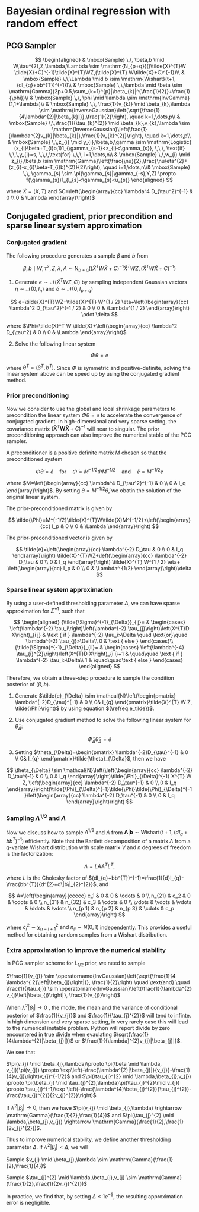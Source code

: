 # Bayesian ordinal regression with random effect 

## PCG Sampler

$$
\begin{aligned}
& \mbox{Sample} \,\, \beta,b \mid W,\tau^{2},Z,\lambda,\Lambda  \sim \mathrm{N_{p+q}}((\tilde{X}^{T}W \tilde{X}+C)^{-1}\tilde{X}^{T}WZ,(\tilde{X}^{T} W\tilde{X}+C)^{-1})\\
& \mbox{Sample} \,\,\Lambda \mid b \sim \mathrm{Wishart}(t+1,(dI_{q}+bb^{T})^{-1})\\
& \mbox{Sample} \,\,\lambda \mid \beta \sim \mathrm{Gamma}(2p+0.5,\sum_{k=1}^{p}|\beta_{k}|^{\frac{1}{2}}+\frac{1}{\phi})\\
& \mbox{Sample} \,\, \phi \mid \lambda \sim \mathrm{InvGamma}(1,1+\lambda)\\
& \mbox{Sample} \,\, \frac{1}{v_{k}} \mid \beta_{k},\lambda  \sim \mathrm{InverseGaussian}\left(\sqrt{\frac{1}{4\lambda^{2}|\beta_{k}|}},\frac{1}{2}\right), \quad k=1,\dots,p\\
& \mbox{Sample} \,\,\frac{1}{\tau_{k}^{2}} \mid \beta_{k},v_{k},\lambda \sim  \mathrm{InverseGaussian}\left(\frac{1}{\lambda^{2}v_{k}|\beta_{k}|},\frac{1}{v_{k}^{2}}\right), \quad k=1,\dots,p\\
& \mbox{Sample} \,\,z_{i} \mid  y_{i},\beta,b,\gamma  \sim \mathrm{Logistic}(x_{i}\beta+T_{i}b,1)1_{\gamma_{s-1}<z_{i}<\gamma_{s}}, \,\,\, \text{if} \,\,\,y_{i}=s, \,\,\,\text{for} \,\,\,  i=1,\dots,n\\
& \mbox{Sample} \,\,w_{i} \mid z_{i},\beta,b \sim \mathrm{Gamma}\left(\frac{\nu}{2},\frac{\nu\eta^{2}+(z_{i}-x_{i}\beta-T_{i}b)^{2}}{2}\right), \quad i=1,\dots,n\\& \mbox{Sample} \,\, \gamma_{s} \sim \pi(\gamma_{s}|\gamma_{-s},Y,Z) \propto 
f(\gamma_{s})1_{l_{s}<\gamma_{s}<u_{s}}
\end{aligned}
$$

where  $\tilde{X}= (X,T)$ and $C=\left(\begin{array}{cc}
\lambda^4 D_{\tau^2}^{-1} & 0 \\
0 & \Lambda
\end{array}\right)$

##  Conjugated gradient, prior precondition and sparse linear system approximation

### Conjugated gradient

The following procedure generates a sample $\beta$ and $b$  from

$$
\beta,b \mid W,\tau^{2},Z,\lambda,\Lambda  \sim \mathrm{N_{p+q}}((\tilde{X}^{T}W \tilde{X}+C)^{-1}\tilde{X}^{T}WZ,(\tilde{X}^{T} W\tilde{X}+C)^{-1})
$$

1. Generate $e \sim \mathcal{N}\left(\tilde{X}^{T} W Z, \Phi\right)$ by sampling independent Gaussian vectors $\eta \sim \mathcal{N}\left(0, I_{n}\right)$  and $\delta \sim \mathcal{N}\left(0, I_{p+q}\right)$

   

$$
e=\tilde{X}^{T}WZ+\tilde{X}^{T} W^{1 / 2} \eta+\left(\begin{array}{cc}
\lambda^2 D_{\tau^2}^{-1 / 2} & 0 \\
0 & \Lambda^{1 / 2}
\end{array}\right) \odot \delta
$$



where $\Phi=\tilde{X}^T W \tilde{X}+\left(\begin{array}{cc}
\lambda^2 D_{\tau^2} & 0 \\
0 & \Lambda
\end{array}\right)$



2. Solve the following linear system

   

$$
\Phi \theta =e
$$



where $\theta^{T}=(\beta^{T},b^{T})$.  Since $\Phi$ is symmetric and positive-definite, solving the linear system above can be speed up by using the conjugated gradient method.


 ### Prior preconditioning 

Now we consider to use the global and local shrinkage parameters to precondition the linear system $\Phi \theta =e$ to accelerate the  convergence of conjugated gradient. In high-dimensional and very sparse setting,  the covariance matrix $(\boldsymbol{\tilde{X}}^{T} \boldsymbol{W}\boldsymbol{\tilde{X}}+C)^{-1}$ will near to singular. The prior preconditioning approach can also improve the numerical stable of the PCG sampler.

A preconditioner is a positive definite matrix $M$ chosen so that the preconditioned system

$$
\tilde{\Phi} \tilde{\theta}=\tilde{e} \quad \text{for} \quad \tilde{\Phi}=M^{-1 / 2}\Phi M^{-1 / 2} \quad \text{and} \quad \tilde{e}=M^{-1 / 2} e
$$

where $M=\left(\begin{array}{cc}
\lambda^4 D_{\tau^2}^{-1} & 0 \\
0 & I_q
\end{array}\right)$. By setting $\theta=M^{-1/2}\tilde{\theta}$,  we obatin the solution of the original linear system.	

The prior-preconditioned matrix is given by

$$
\tilde{\Phi}=M^{-1/2}\tilde{X}^{T}W\tilde{X}M^{-1/2}+\left(\begin{array}{cc}
I_p & 0 \\
0 & \Lambda
\end{array}\right)
$$

The prior-preconditioned vector is given by

$$
\tilde{e}=\left(\begin{array}{cc}
\lambda^{-2} D_\tau & 0 \\
0 & I_q
\end{array}\right) \tilde{X}^{T}WZ+\left(\begin{array}{cc}
\lambda^{-2} D_\tau & 0 \\
0 & I_q
\end{array}\right) \tilde{X}^{T} W^{1 / 2} \eta+ \left(\begin{array}{cc}
I_p & 0 \\
0 & \Lambda^ {1/2}
\end{array}\right)\delta
$$

### Sparse linear system approximation

By using a user-deﬁned thresholding parameter $\Delta$, we can have sparse approximation for $\tilde{\Sigma}^{-1}$, such that


$$
\begin{aligned}
{\tilde{\Sigma}^{-1}_{\Delta}}_{ij}= &
\begin{cases} 
\left(\lambda^{-2} \tau_i\right)\left(\lambda^{-2} \tau_{j}\right)\left(X^{T}D X\right)_{i j} & \text { if }  \lambda^{-2} \tau_i>\Delta \quad \text{or}\quad \lambda^{-2} \tau_{j}>\Delta\\ 
0 & \text { else } 
\end{cases}\\
{\tilde{\Sigma}^{-1}_{\Delta}}_{ii}= &
\begin{cases} 
\left(\lambda^{-4} \tau_{i}^{2}\right)\left(X^{T}D X\right)_{i i}+1 & \quad\quad \text { if }  \lambda^{-2} \tau_i>\Delta\\
1 & \quad\quad\text { else } 
\end{cases}
\end{aligned}
$$

Therefore, we obtain a three-step procedure to sample the condition posterior of $(\beta,b)$.

1. Generate $\tilde{e}_{\Delta} \sim \mathcal{N}\left(\begin{pmatrix} \lambda^{-2}D_{\tau}^{-1} & 0 \\  0& I_{q}  \end{pmatrix}\tilde{X}^{T} W Z, \tilde{\Phi}\right)$ by using equation $(\ref{eq:e_tilde})$.

2. Use conjugated gradient method to solve the following linear system for $\bar{\theta}_{\Delta}$:

$$
\tilde{\Phi}_{\Delta}\tilde{\theta}_{\Delta}=\tilde{e}
$$

3. Setting $\theta_{\Delta}=\begin{pmatrix} \lambda^{-2}D_{\tau}^{-1} & 0 \\  0& I_{q}  \end{pmatrix}\tilde{\theta}_{\Delta}$, then we have

   

$$
\theta_{\Delta} \sim \mathcal{N}\left(\left(\begin{array}{cc}
\lambda^{-2} D_\tau^{-1} & 0 \\
0 & I_q
\end{array}\right)\tilde{\Phi}_{\Delta}^{-1} X^{T} W Z, \left(\begin{array}{cc}
\lambda^{-2} D_\tau^{-1} & 0 \\
0 & I_q
\end{array}\right)\tilde{\Phi}_{\Delta}^{-1}\tilde{\Phi}\tilde{\Phi}_{\Delta}^{-1}\left(\begin{array}{cc}
\lambda^{-2} D_\tau^{-1} & 0 \\
0 & I_q
\end{array}\right)\right)
$$

### Sampling $\Lambda^{1/2}$ and $\Lambda$

Now we discuss how to sample $\Lambda^{1/2}$ and $\Lambda$ from $\boldsymbol{\Lambda}|\boldsymbol{b} \sim \mathrm{Wishart}(t+1,(dI_{q}+bb^{T})^{-1})$  efficiently. Note that the Bartlett decomposition of a matrix $\Lambda$ from a $q$-variate Wishart distribution with scale matrix $V$ and $n$ degrees of freedom is the factorization:

$$
\Lambda=LAA^{T}L^{T},
$$

where $L$ is the Cholesky factor of $(dI_{q}+bb^{T})^{-1}=\frac{1}{d}I_{q}-\frac{bb^{T}}{d^{2}+d\|b\|_{2}^{2}}$, and

$$
A=\left(\begin{array}{ccccc}
c_1 & 0 & 0 & \cdots & 0 \\
n_{21} & c_2 & 0 & \cdots & 0 \\
n_{31} & n_{32} & c_3 & \cdots & 0 \\
\vdots & \vdots & \vdots & \ddots & \vdots \\
n_{p 1} & n_{p 2} & n_{p 3} & \cdots & c_p
\end{array}\right)
$$

where  $c_i^2 \sim \chi_{n-i+1}^2 \text { and } n_{i j} \sim N(0,1)$ independently. This provides a useful method for obtaining random samples from a Wishart distribution.



### Extra approximation to improve the numerical stability 

In PCG sampler scheme for $L_{1/2}$ prior, we need to sample 



$\frac{1}{v_{j}} \sim \operatorname{InvGaussian}\left(\sqrt{\frac{1}{4 \lambda^{ 2}\left|\beta_{j}\right|}}, \frac{1}{2}\right) \quad \text{and}  \quad \frac{1}{\tau_{j}} \sim \operatorname{InvGaussian}\left(\frac{1}{\lambda^{2} v_{j}\left|\beta_{j}\right|}, \frac{1}{v_{j}}\right)$



When $\lambda^{2}|\beta_{j}| \rightarrow 0$ ,  the mode, the mean and the variance of conditional posterior of $\frac{1}{v_{j}}$ and $\frac{1}{\tau_{j}^{2}}$ will tend to infinte. In high dimension and very sparse setting, in very rarely case this will lead to the numerical instable problem. Python will report divide by zero encountered in true divide when evaulating $\sqrt{\frac{1}{4\lambda^{2}|\beta_{j}|}}$ or $\frac{1}{{\lambda}^{2}v_{j}|\beta_{j}|}$. 



We see that 

$\pi(v_{j} \mid \beta_{j},\lambda)\propto \pi(\beta \mid \lambda, v_{j})\pi(v_{j}) \propto \exp\left(-\frac{\lambda^{2}|\beta_{j}|}{v_{j}}-\frac{1}{4}v_{j}\right)v_{j}^{-1/2}$ and $\pi(\tau_{j}^{2} \mid \lambda,\beta_{j},v_{j}) \propto \pi(\beta_{j} \mid \tau_{j}^{2},\lambda)\pi(\tau_{j}^{2}\mid v_{j}) \propto \tau_{j}^{-1}\exp \left(-\frac{\lambda^{4}\beta_{j}^{2}}{\tau_{j}^{2}}-\frac{\tau_{j}^{2}}{2v_{j}^{2}}\right)$



If $\lambda^{2}|\beta_{j}| \rightarrow 0$,  then we have $\pi(v_{j} \mid \beta_{j},\lambda) \rightarrow \mathrm{Gamma}(\frac{1}{2},\frac{1}{4})$ and $\pi(\tau_{j}^{2} \mid \lambda,\beta_{j},v_{j}) \rightarrow \mathrm{Gamma}(\frac{1}{2},\frac{1}{2v_{j}^{2}})$. 

Thus to improve numerical stability,  we define another thresholding parameter $\Delta$.  If $\lambda^{2}|\beta_{j}|<\Delta$,  we will 

Sample  $v_{j} \mid \beta_{j},\lambda \sim \mathrm{Gamma}(\frac{1}{2},\frac{1}{4})$ 

Sample $\tau_{j}^{2} \mid \lambda,\beta_{j},v_{j} \sim \mathrm{Gamma}(\frac{1}{2},\frac{1}{2v_{j}^{2}})$

In practice, we find that, by setting $\Delta \leq 1e^{-5}$,  the resulting approximation error is negligible.
